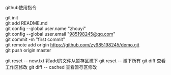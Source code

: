github使用指令  
  
git init  
git add README.md  
git config --global user.name "zhouyi"  
git config --global user.email "985198245@qq.com"  
git commit -m "first commit"  
git remote add origin https://github.com/zy985198245/demo.git  
git push origin master  

git reset -- new.txt  将add的文件从暂存区撤下
git reset --   撤下所有
git diff 查看工作区修改
git diff -- cached 查看暂存区修改